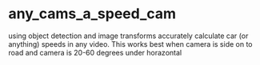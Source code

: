 # any_cams_a_speed_cam
using object detection and image transforms accurately calculate car (or anything) speeds in any video. This works best when camera is side on to road and camera is 20-60 degrees under horazontal
